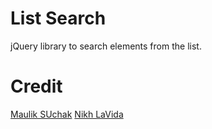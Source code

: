 # List Search

jQuery library to search elements from the list.

# Credit

[Maulik SUchak](http://maulik.co)
[Nikh LaVida](http://dezinezync.com)
